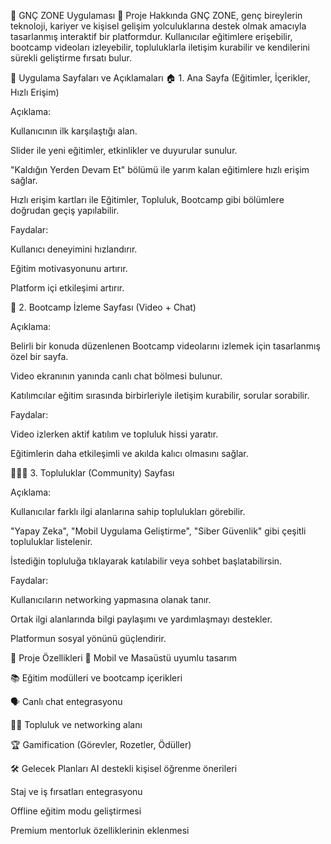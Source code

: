 📂 GNÇ ZONE Uygulaması
📜 Proje Hakkında
GNÇ ZONE, genç bireylerin teknoloji, kariyer ve kişisel gelişim yolculuklarına destek olmak amacıyla tasarlanmış interaktif bir platformdur.
Kullanıcılar eğitimlere erişebilir, bootcamp videoları izleyebilir, topluluklarla iletişim kurabilir ve kendilerini sürekli geliştirme fırsatı bulur.

📸 Uygulama Sayfaları ve Açıklamaları
🏠 1. Ana Sayfa (Eğitimler, İçerikler, Hızlı Erişim)

Açıklama:

Kullanıcının ilk karşılaştığı alan.

Slider ile yeni eğitimler, etkinlikler ve duyurular sunulur.

"Kaldığın Yerden Devam Et" bölümü ile yarım kalan eğitimlere hızlı erişim sağlar.

Hızlı erişim kartları ile Eğitimler, Topluluk, Bootcamp gibi bölümlere doğrudan geçiş yapılabilir.

Faydalar:

Kullanıcı deneyimini hızlandırır.

Eğitim motivasyonunu artırır.

Platform içi etkileşimi artırır.

🎥 2. Bootcamp İzleme Sayfası (Video + Chat)

Açıklama:

Belirli bir konuda düzenlenen Bootcamp videolarını izlemek için tasarlanmış özel bir sayfa.

Video ekranının yanında canlı chat bölmesi bulunur.

Katılımcılar eğitim sırasında birbirleriyle iletişim kurabilir, sorular sorabilir.

Faydalar:

Video izlerken aktif katılım ve topluluk hissi yaratır.

Eğitimlerin daha etkileşimli ve akılda kalıcı olmasını sağlar.

🧑‍🤝‍🧑 3. Topluluklar (Community) Sayfası

Açıklama:

Kullanıcılar farklı ilgi alanlarına sahip toplulukları görebilir.

"Yapay Zeka", "Mobil Uygulama Geliştirme", "Siber Güvenlik" gibi çeşitli topluluklar listelenir.

İstediğin topluluğa tıklayarak katılabilir veya sohbet başlatabilirsin.

Faydalar:

Kullanıcıların networking yapmasına olanak tanır.

Ortak ilgi alanlarında bilgi paylaşımı ve yardımlaşmayı destekler.

Platformun sosyal yönünü güçlendirir.

🚀 Proje Özellikleri
📱 Mobil ve Masaüstü uyumlu tasarım

📚 Eğitim modülleri ve bootcamp içerikleri

🗣️ Canlı chat entegrasyonu

🧑‍💻 Topluluk ve networking alanı

🏆 Gamification (Görevler, Rozetler, Ödüller)

🛠️ Gelecek Planları
AI destekli kişisel öğrenme önerileri

Staj ve iş fırsatları entegrasyonu

Offline eğitim modu geliştirmesi

Premium mentorluk özelliklerinin eklenmesi
